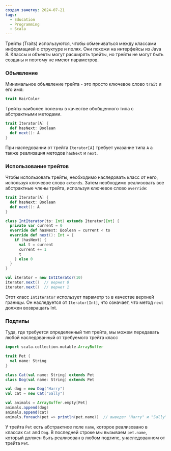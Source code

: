 ```yaml
---
создал заметку: 2024-07-21
tags:
  - Education
  - Programming
  - Scala
---
```

Трейты (Traits) используются, чтобы обмениваться между классами информацией о структуре и полях. Они похожи на интерфейсы из Java 8. Классы и объекты могут расширять трейты, но трейты не могут быть созданы и поэтому не имеют параметров.
### Объявление
Минимальное объявление трейта - это просто ключевое слово `trait` и его имя:
```scala
trait HairColor
```

Трейты наиболее полезны в качестве обобщенного типа с абстрактными методами.
```scala
trait Iterator[A] {
  def hasNext: Boolean
  def next(): A
}
```
При наследовании от трейта `Iterator[A]` требует указание типа `A` а также реализация методов `hasNext` и `next`.
### Использование трейтов
Чтобы использовать трейты, необходимо наследовать класс от него, используя ключевое слово `extends`. Затем необходимо реализовать все абстрактные члены трейта, используя ключевое слово `override`:
```scala
trait Iterator[A] {
  def hasNext: Boolean
  def next(): A
}

class IntIterator(to: Int) extends Iterator[Int] {
  private var current = 0
  override def hasNext: Boolean = current < to
  override def next(): Int = {
    if (hasNext) {
      val t = current
      current += 1
      t
    } else 0
  }
}

val iterator = new IntIterator(10)
iterator.next()  // вернет 0
iterator.next()  // вернет 1
```
Этот класс `IntIterator` использует параметр `to` в качестве верхней границы. Он наследуется от `Iterator[Int]`, что означает, что метод `next` должен возвращать Int.
### Подтипы
Туда, где требуется определенный тип трейта, мы можем передавать любой наследованный от требуемого трейта класс
```scala
import scala.collection.mutable.ArrayBuffer

trait Pet {
  val name: String
}

class Cat(val name: String) extends Pet
class Dog(val name: String) extends Pet

val dog = new Dog("Harry")
val cat = new Cat("Sally")

val animals = ArrayBuffer.empty[Pet]
animals.append(dog)
animals.append(cat)
animals.foreach(pet => println(pet.name))  // выведет "Harry" и "Sally"
```
У трейта `Pet` есть абстрактное поле `name`, которое реализовано в классах `Cat` and `Dog`. В последней строке мы вызываем `pet.name`, который должен быть реализован в любом подтипе, унаследованном от трейта `Pet`.
